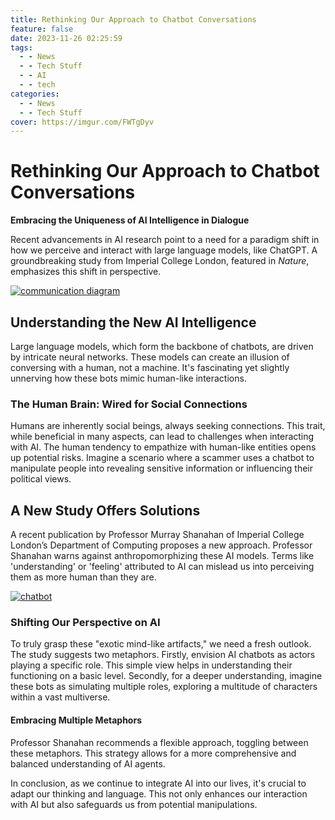 ```yaml
---
title: Rethinking Our Approach to Chatbot Conversations
feature: false
date: 2023-11-26 02:25:59
tags:
  - - News
  - - Tech Stuff
  - - AI
  - - tech
categories:
  - - News
  - - Tech Stuff
cover: https://imgur.com/FWTgDyv
---
```

# Rethinking Our Approach to Chatbot Conversations

**Embracing the Uniqueness of AI Intelligence in Dialogue**

Recent advancements in AI research point to a need for a paradigm shift in how we perceive and interact with large language models, like ChatGPT. A groundbreaking study from Imperial College London, featured in *Nature*, emphasizes this shift in perspective.

<a href="https://imgur.com/8hwTcH0"><img src="https://i.imgur.com/8hwTcH0.jpg" title="communication diagram" /></a>

## Understanding the New AI Intelligence
Large language models, which form the backbone of chatbots, are driven by intricate neural networks. These models can create an illusion of conversing with a human, not a machine. It's fascinating yet slightly unnerving how these bots mimic human-like interactions.

### The Human Brain: Wired for Social Connections
Humans are inherently social beings, always seeking connections. This trait, while beneficial in many aspects, can lead to challenges when interacting with AI. The human tendency to empathize with human-like entities opens up potential risks. Imagine a scenario where a scammer uses a chatbot to manipulate people into revealing sensitive information or influencing their political views.

## A New Study Offers Solutions
A recent publication by Professor Murray Shanahan of Imperial College London’s Department of Computing proposes a new approach. Professor Shanahan warns against anthropomorphizing these AI models. Terms like 'understanding' or 'feeling' attributed to AI can mislead us into perceiving them as more human than they are.

<a href="https://imgur.com/PgV21ll"><img src="https://i.imgur.com/PgV21ll.jpg" title="chatbot" /></a>

### Shifting Our Perspective on AI
To truly grasp these "exotic mind-like artifacts," we need a fresh outlook. The study suggests two metaphors. Firstly, envision AI chatbots as actors playing a specific role. This simple view helps in understanding their functioning on a basic level. Secondly, for a deeper understanding, imagine these bots as simulating multiple roles, exploring a multitude of characters within a vast multiverse.

#### Embracing Multiple Metaphors
Professor Shanahan recommends a flexible approach, toggling between these metaphors. This strategy allows for a more comprehensive and balanced understanding of AI agents.

In conclusion, as we continue to integrate AI into our lives, it's crucial to adapt our thinking and language. This not only enhances our interaction with AI but also safeguards us from potential manipulations.
